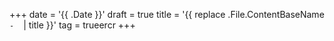 +++
date = '{{ .Date }}'
draft = true
title = '{{ replace .File.ContentBaseName `-` ` ` | title }}'
tag = trueercr
+++
